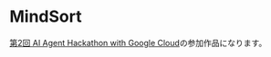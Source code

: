 # MindSort

[第2回 AI Agent Hackathon with Google Cloud](https://zenn.dev/hackathons/google-cloud-japan-ai-hackathon-vol2?tab=overview)の参加作品になります。

